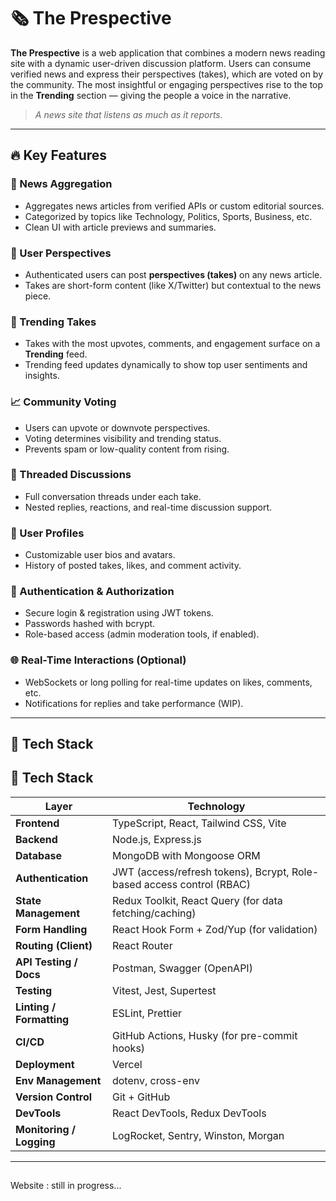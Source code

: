 # 🗞️ The Prespective

**The Prespective** is a web application that combines a modern news reading site with a dynamic user-driven discussion platform. Users can consume verified news and express their perspectives (takes), which are voted on by the community. The most insightful or engaging perspectives rise to the top in the **Trending** section — giving the people a voice in the narrative.

> _A news site that listens as much as it reports._

---

## 🔥 Key Features

### 📰 News Aggregation
- Aggregates news articles from verified APIs or custom editorial sources.
- Categorized by topics like Technology, Politics, Sports, Business, etc.
- Clean UI with article previews and summaries.

### 💭 User Perspectives
- Authenticated users can post **perspectives (takes)** on any news article.
- Takes are short-form content (like X/Twitter) but contextual to the news piece.

### 🚀 Trending Takes
- Takes with the most upvotes, comments, and engagement surface on a **Trending** feed.
- Trending feed updates dynamically to show top user sentiments and insights.

### 📈 Community Voting
- Users can upvote or downvote perspectives.
- Voting determines visibility and trending status.
- Prevents spam or low-quality content from rising.

### 🔗 Threaded Discussions
- Full conversation threads under each take.
- Nested replies, reactions, and real-time discussion support.

### 👥 User Profiles
- Customizable user bios and avatars.
- History of posted takes, likes, and comment activity.

### 🔐 Authentication & Authorization
- Secure login & registration using JWT tokens.
- Passwords hashed with bcrypt.
- Role-based access (admin moderation tools, if enabled).

### 🌐 Real-Time Interactions (Optional)
- WebSockets or long polling for real-time updates on likes, comments, etc.
- Notifications for replies and take performance (WIP).

---

## 🧱 Tech Stack

## 🧱 Tech Stack

| **Layer**             | **Technology**                                                                 |
|-----------------------|---------------------------------------------------------------------------------|
| **Frontend**          | TypeScript, React, Tailwind CSS, Vite                                           |
| **Backend**           | Node.js, Express.js                                                             |
| **Database**          | MongoDB with Mongoose ORM                                                       |
| **Authentication**    | JWT (access/refresh tokens), Bcrypt, Role-based access control (RBAC)          |
| **State Management**  | Redux Toolkit, React Query (for data fetching/caching)                          |
| **Form Handling**     | React Hook Form + Zod/Yup (for validation)                                      |
| **Routing (Client)**  | React Router                                                                    |
| **API Testing / Docs**| Postman, Swagger (OpenAPI)                                                      |
| **Testing**           | Vitest, Jest, Supertest                                                         |
| **Linting / Formatting** | ESLint, Prettier                                                             |
| **CI/CD**             | GitHub Actions, Husky (for pre-commit hooks)                                    |
| **Deployment**        | Vercel     |
| **Env Management**    | dotenv, cross-env                                                               |
| **Version Control**   | Git + GitHub                                                                    |                                               |
| **DevTools**          | React DevTools, Redux DevTools                                                  |
| **Monitoring / Logging** | LogRocket, Sentry, Winston, Morgan                                           |


---

## 
Website : still in progress...


